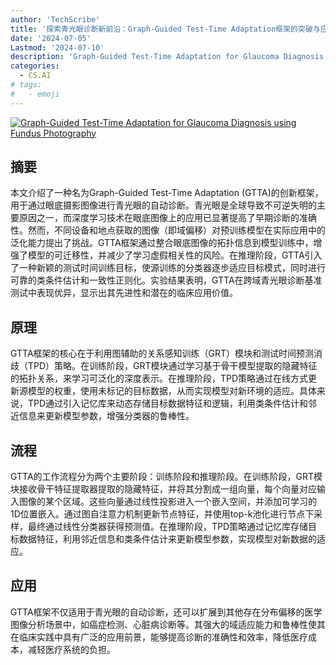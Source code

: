 ```yaml
---
author: 'TechScribe'
title: '探索青光眼诊断新前沿：Graph-Guided Test-Time Adaptation框架的突破与应用'
date: '2024-07-05'
Lastmod: '2024-07-10'
description: 'Graph-Guided Test-Time Adaptation for Glaucoma Diagnosis using Fundus Photography'
categories:
  - CS.AI
# tags:
#   - emoji
---
```


[![Graph-Guided Test-Time Adaptation for Glaucoma Diagnosis using Fundus Photography](https://arxiv-research-1301205113.cos.ap-guangzhou.myqcloud.com/images/2407.04396v1.pdf_0.jpg)](https://arxiv.org/abs/2407.04396v1)

## 摘要

本文介绍了一种名为Graph-Guided Test-Time Adaptation (GTTA)的创新框架，用于通过眼底摄影图像进行青光眼的自动诊断。青光眼是全球导致不可逆失明的主要原因之一，而深度学习技术在眼底图像上的应用已显著提高了早期诊断的准确性。然而，不同设备和地点获取的图像（即域偏移）对预训练模型在实际应用中的泛化能力提出了挑战。GTTA框架通过整合眼底图像的拓扑信息到模型训练中，增强了模型的可迁移性，并减少了学习虚假相关性的风险。在推理阶段，GTTA引入了一种新颖的测试时间训练目标，使源训练的分类器逐步适应目标模式，同时进行可靠的类条件估计和一致性正则化。实验结果表明，GTTA在跨域青光眼诊断基准测试中表现优异，显示出其先进性和潜在的临床应用价值。<!--more-->

## 原理

GTTA框架的核心在于利用图辅助的关系感知训练（GRT）模块和测试时间预测消歧（TPD）策略。在训练阶段，GRT模块通过学习基于骨干模型提取的隐藏特征的拓扑关系，来学习可泛化的深度表示。在推理阶段，TPD策略通过在线方式更新源模型的权重，使用未标记的目标数据，从而实现模型对新环境的适应。具体来说，TPD通过引入记忆库来动态存储目标数据特征和逻辑，利用类条件估计和邻近信息来更新模型参数，增强分类器的鲁棒性。

## 流程

GTTA的工作流程分为两个主要阶段：训练阶段和推理阶段。在训练阶段，GRT模块接收骨干特征提取器提取的隐藏特征，并将其分割成一组向量，每个向量对应输入图像的某个区域。这些向量通过线性投影进入一个嵌入空间，并添加可学习的1D位置嵌入。通过图自注意力机制更新节点特征，并使用top-k池化进行节点下采样，最终通过线性分类器获得预测值。在推理阶段，TPD策略通过记忆库存储目标数据特征，利用邻近信息和类条件估计来更新模型参数，实现模型对新数据的适应。

## 应用

GTTA框架不仅适用于青光眼的自动诊断，还可以扩展到其他存在分布偏移的医学图像分析场景中，如癌症检测、心脏病诊断等。其强大的域适应能力和鲁棒性使其在临床实践中具有广泛的应用前景，能够提高诊断的准确性和效率，降低医疗成本，减轻医疗系统的负担。